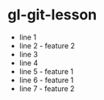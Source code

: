# gl-git-lesson

- line 1
- line 2 - feature 2
- line 3
- line 4
- line 5 - feature 1
- line 6 - feature 1
- line 7 - feature 2

